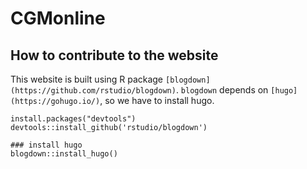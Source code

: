 # CGMonline

## How to contribute to the website

This website is built using R package `[blogdown](https://github.com/rstudio/blogdown)`. 
`blogdown` depends on `[hugo](https://gohugo.io/)`, so we have to install hugo.

```{r}
install.packages("devtools")
devtools::install_github('rstudio/blogdown')

### install hugo
blogdown::install_hugo()
```

